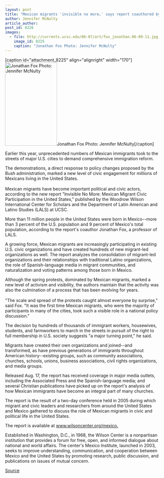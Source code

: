 ```yaml
---
layout: post
title: "Mexican migrants 'invisible no more,' says report coauthored by LALS prof"
author: Jennifer McNulty
article_author: 
post_id: 8226
images:
  - file: http://currents.ucsc.edu/06-07/art/fox_jonathan.06-09-11.jpg
    image_id: 8225
    caption: "Jonathan Fox Photo: Jennifer McNulty"
---
```


[caption id="attachment_8225" align="alignright" width="170"]<a href="http://dev-ucsc-news.pantheonsite.io/wp-content/uploads/2006/09/fox_jonathan.06-09-11.jpg"><img class="size-full wp-image-8225" src="http://dev-ucsc-news.pantheonsite.io/wp-content/uploads/2006/09/fox_jonathan.06-09-11.jpg" alt="Jonathan Fox Photo: Jennifer McNulty" width="170" height="272" /></a>Jonathan Fox Photo: Jennifer McNulty[/caption]
<a name="content" id="content"></a>
<p>
  Earlier this year, unprecedented numbers of Mexican immigrants took to the streets of major U.S. cities to demand comprehensive immigration reform.
</p>
<p>
  The demonstrations, a direct response to policy changes proposed by the Bush administration, marked a new level of civic engagement for millions of Mexicans living in the United States.<br>
  <br>
  Mexican migrants have become important political and civic actors, according to the new report "Invisible No More: Mexican Migrant Civic Participation in the United States," published by the Woodrow Wilson International Center for Scholars and the Department of Latin American and Latino Studies (LALS) at UCSC.
</p>
<p>
  More than 11 million people in the United States were born in Mexico--more than 3 percent of the U.S. population and 9 percent of Mexico's total population, according to the report's coauthor Jonathan Fox, a professor of LALS.
</p>
<p>
  A growing force, Mexican migrants are increasingly participating in existing U.S. civic organizations and have created hundreds of new migrant-led organizations as well. The report analyzes the consolidation of migrant-led organizations and their relationships with traditional Latino organizations, the role of Spanish-language media in migrant communities, and naturalization and voting patterns among those born in Mexico.
</p>
<p>
  Although the spring protests, dominated by Mexican migrants, marked a new level of activism and visibility, the authors maintain that the activity was also the culmination of a process that has been evolving for years.<br>
  <br>
  "The scale and spread of the protests caught almost everyone by surprise," said Fox. "It was the first time Mexican migrants, who were the majority of participants in many of the cities, took such a visible role in a national policy discussion."
</p>
<p>
  The decision by hundreds of thousands of immigrant workers, housewives, students, and farmworkers to march in the streets in pursuit of the right to full membership in U.S. society suggests "a major turning point," he said.
</p>
<p>
  Migrants have created their own organizations and joined--and transformed, as have previous generations of immigrants throughout American history--existing groups, such as community associations, churches, schools, unions, business associations, civil rights organizations, and media groups.
</p>
<p>
  Released Aug. 17, the report has received coverage in major media outlets, including the Associated Press and the Spanish-language media; and several Christian publications have picked up on the report's analysis of how Mexican immigrants have become an integral part of many churches.
</p>
<p>
  The report is the result of a two-day conference held in 2005 during which migrant and civic leaders and researchers from around the United States and Mexico gathered to discuss the role of Mexican migrants in civic and political life in the United States.
</p>
<p>
  The report is available at <a href="http://www.wilsoncenter.org/mexico">www.wilsoncenter.org/mexico.</a>
</p>
<p>
  Established in Washington, D.C., in 1968, the Wilson Center is a nonpartisan institution that provides a forum for free, open, and informed dialogue about national and world affairs. The center's Mexico Institute, launched in 2003, seeks to improve understanding, communication, and cooperation between Mexico and the United States by promoting research, public discussion, and publications on issues of mutual concern.
</p>
<p><a href="http://www1.ucsc.edu/currents/06-07/09-11/immigrants.asp" title="Permalink to immigrants">Source</a></p>

